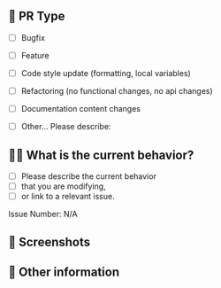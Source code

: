 ## 🚀 PR Type

- [ ] Bugfix
- [ ] Feature
- [ ] Code style update (formatting, local variables)
- [ ] Refactoring (no functional changes, no api changes)
- [ ] Documentation content changes
- [ ] Other... Please describe:


## 🤹‍♀️ What is the current behavior?

- [ ] Please describe the current behavior
- [ ] that you are modifying,
- [ ] or link to a relevant issue.

Issue Number: N/A

## 📸 Screenshots

## 💬 Other information